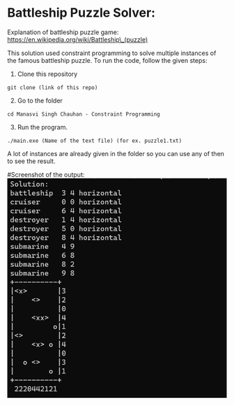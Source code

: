 Battleship Puzzle Solver:
=========================

Explanation of battleship puzzle game:
https://en.wikipedia.org/wiki/Battleship\_(puzzle)

This solution used constraint programming to solve multiple instances of the famous battleship puzzle. To run the code, follow the given steps:

1. Clone this repository
```
git clone (link of this repo)
```
2. Go to the folder
```
cd Manasvi Singh Chauhan - Constraint Programming
```
3. Run the program.
```
./main.exe (Name of the text file) (for ex. puzzle1.txt)
```
A lot of instances are already given in the folder so you can use any of then to see the result.

#Screenshot of the output: 
![Output](output_SS.png)
